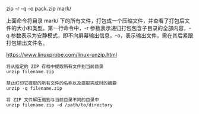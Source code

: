 zip -r -q -o pack.zip mark/

上面命令将目录 mark/ 下的所有文件，打包成一个压缩文件，并查看了打包后文件的大小和类型。第一行命令中，-r 参数表示递归打包包含子目录的全部内容，-q 参数表示为安静模式，即不向屏幕输出信息，-o，表示输出文件，需在其后紧跟打包输出文件名。



https://www.linuxprobe.com/linux-unzip.html

```
将从指定的 ZIP 存档中提取所有文件到当前目录
unzip filename.zip

禁止打印它提取的所有文件的名称以及提取完成时的摘要
unzip -q filename.zip

将 ZIP 文件解压缩到与当前目录不同的目录中
unzip filename.zip -d /path/to/directory 
```


